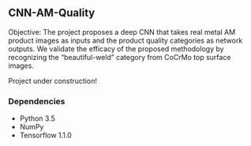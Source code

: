 ## CNN-AM-Quality

Objective: The project proposes a deep CNN that takes real metal AM product images as inputs and the product quality categories as network outputs. We validate the efficacy of the proposed methodology by recognizing the “beautiful-weld” category from CoCrMo top surface images.

Project under construction!

### Dependencies
- Python 3.5
- NumPy
- Tensorflow 1.1.0
